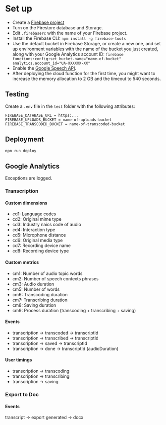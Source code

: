 # Set up

- Create a [Firebase project](https://console.firebase.google.com/)
- Turn on the Firestore database and Storage.
- Edit `.firebaserc` with the name of your Firebase project.
- Install the Firebase CLI: `npm install -g firebase-tools`
- Use the default bucket in Firebase Storage, or create a new one, and set up environment variables with the name of the bucket you just created, along with your Google Analytics account ID: `firebase functions:config:set bucket.name="name-of-bucket" analytics.account_id="UA-XXXXXX-XX"`
- Enable the [Google Speech API](https://console.developers.google.com/apis/api/speech.googleapis.com/overview).
- After deploying the cloud function for the first time, you might want to increase the memory allocation to 2 GB and the timeout to 540 seconds.

## Testing

Create a `.env` file in the `test` folder with the following attributes:

```
FIREBASE_DATABASE_URL = https:...
FIREBASE_UPLOADS_BUCKET = name-of-uploads-bucket
FIREBASE_TRANSCODED_BUCKET = name-of-transcoded-bucket
```

## Deployment

```sh
npm run deploy
```

## Google Analytics

Exceptions are logged.

### Transcription

#### Custom dimensions

- cd1: Language codes
- cd2: Original mime type
- cd3: Industry naics code of audio
- cd4: Interaction type
- cd5: Microphone distance
- cd6: Original media type
- cd7: Recording device name
- cd8: Recording device type

#### Custom metrics

- cm1: Number of audio topic words
- cm2: Number of speech contexts phrases
- cm3: Audio duration
- cm5: Number of words
- cm6: Transcoding duration
- cm7: Transcribing duration
- cm8: Saving duration
- cm9: Process duration (transcoding + transcribing + saving)

#### Events

- transcription -> transcoded -> transcriptId
- transcription -> transcribed -> transcriptId
- transcription -> saved -> transcriptId
- transcription -> done -> transcriptId (audioDuration)

#### User timings

- transcription -> transcoding
- transcription -> transcribing
- transcription -> saving

### Export to Doc

#### Events

transcript -> export generated -> docx
